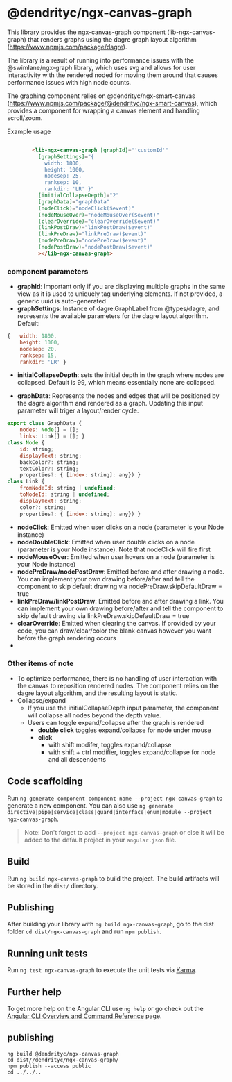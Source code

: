 # @dendrityc/ngx-canvas-graph

This library provides the ngx-canvas-graph component (lib-ngx-canvas-graph) that renders graphs using the dagre graph layout algorithm (https://www.npmjs.com/package/dagre).

The library is a result of running into performance issues with the @swimlane/ngx-graph library, which uses svg and allows for user interactivity with the rendered noded for moving them around that causes performance issues with high node counts.  

The graphing component relies on @dendrityc/ngx-smart-canvas (https://www.npmjs.com/package/@dendrityc/ngx-smart-canvas), which provides a component for wrapping a canvas element and handling scroll/zoom.  

Example usage 
```html

        <lib-ngx-canvas-graph [graphId]="'customId'" 
          [graphSettings]="{ 
            width: 1800, 
            height: 1000, 
            nodesep: 25, 
            ranksep: 10, 
            rankdir: 'LR' }"
          [initialCollapseDepth]="2"
          [graphData]="graphData"
          (nodeClick)="nodeClick($event)"
          (nodeMouseOver)="nodeMouseOver($event)"
          (clearOverride)="clearOverride($event)"
          (linkPostDraw)="linkPostDraw($event)"
          (linkPreDraw)="linkPreDraw($event)"
          (nodePreDraw)="nodePreDraw($event)"
          (nodePostDraw)="nodePostDraw($event)"
          ></lib-ngx-canvas-graph>


```

### component parameters

* **graphId**: Important only if you are displaying multiple graphs in the same view as it is used to uniquely tag underlying elements.  If not provided, a generic uuid is auto-generated
* **graphSettings**: Instance of dagre.GraphLabel from @types/dagre, and represents the available parameters for the dagre layout algorithm. Default:
```javascript
{   width: 1800, 
    height: 1000, 
    nodesep: 20, 
    ranksep: 15, 
    rankdir: 'LR' }
```
* **initialCollapseDepth**: sets the initial depth in the graph where nodes are collapsed.  Default is 99, which means essentially none are collapsed.  

* **graphData**: Represents the nodes and edges that will be positioned by the dagre algorithm and rendered as a graph.  Updating this input parameter will triger a layout/render cycle.
```javascript
export class GraphData {
    nodes: Node[] = [];
    links: Link[] = []; }
class Node {
    id: string;
    displayText: string; 
    backColor?: string; 
    textColor?: string;
    properties?: { [index: string]: any}) }
class Link {
    fromNodeId: string | undefined;
    toNodeId: string | undefined;
    displayText: string; 
    color?: string;
    properties?: { [index: string]: any}) }
```
* **nodeClick**: Emitted when user clicks on a node (parameter is your Node instance)
* **nodeDoubleClick**: Emitted when user double clicks on a node (parameter is your Node instance).  Note that nodeClick will fire first
* **nodeMouseOver**: Emitted when user hovers on a node (parameter is your Node instance)
* **nodePreDraw/nodePostDraw**: Emitted before and after drawing a node.  You can implement your own drawing before/after and tell the component to skip default drawing via nodePreDraw.skipDefaultDraw = true
* **linkPreDraw/linkPostDraw**: Emitted before and after drawing a link.  You can implement your own drawing before/after and tell the component to skip default drawing via linkPreDraw.skipDefaultDraw = true
* **clearOverride**:  Emitted when clearing the canvas. If provided by your code, you can draw/clear/color the blank canvas however you want before the graph rendering occurs
* 
### Other items of note
* To optimize performance, there is no handling of user interaction with the canvas to reposition rendered nodes.  The component relies on the dagre layout algorithm, and the resulting layout is static.  
* Collapse/expand
    *   If you use the initialCollapseDepth input parameter, the component will collapse all nodes beyond the depth value.
    *   Users can toggle expand/collapse after the graph is rendered
        * **double click** toggles expand/collapse for node under mouse
        * **click**
            *   with shift modifer, toggles expand/collapse
            *   with shift + ctrl modifier, toggles expand/collapse for node and all descendents

## Code scaffolding

Run `ng generate component component-name --project ngx-canvas-graph` to generate a new component. You can also use `ng generate directive|pipe|service|class|guard|interface|enum|module --project ngx-canvas-graph`.
> Note: Don't forget to add `--project ngx-canvas-graph` or else it will be added to the default project in your `angular.json` file. 

## Build

Run `ng build ngx-canvas-graph` to build the project. The build artifacts will be stored in the `dist/` directory.

## Publishing

After building your library with `ng build ngx-canvas-graph`, go to the dist folder `cd dist/ngx-canvas-graph` and run `npm publish`.

## Running unit tests

Run `ng test ngx-canvas-graph` to execute the unit tests via [Karma](https://karma-runner.github.io).

## Further help

To get more help on the Angular CLI use `ng help` or go check out the [Angular CLI Overview and Command Reference](https://angular.io/cli) page.

## publishing

```
ng build @dendrityc/ngx-canvas-graph
cd dist//dendrityc/ngx-canvas-graph/
npm publish --access public
cd ../../..

```
